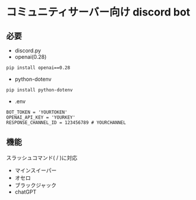 # コミュニティサーバー向け discord bot
## 必要
- discord.py
- openai(0.28)
```bash
pip install openai==0.28
```
- python-dotenv
```bash
pip install python-dotenv
```
- .env
```.env
BOT_TOKEN = 'YOURTOKEN'
OPENAI_API_KEY = 'YOURKEY'
RESPONSE_CHANNEL_ID = 123456789 # YOURCHANNEL
```
## 機能
スラッシュコマンド( / )に対応
- マインスイーパー
- オセロ
- ブラックジャック
- chatGPT
